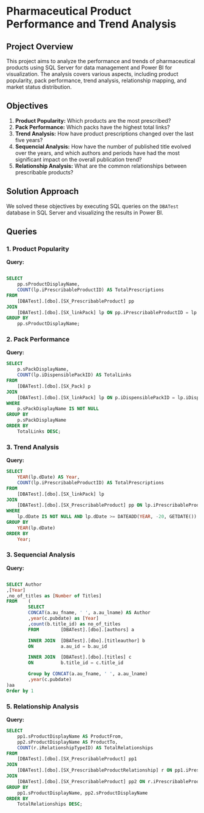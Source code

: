 # Pharmaceutical Product Performance and Trend Analysis

## Project Overview

This project aims to analyze the performance and trends of pharmaceutical products using SQL Server for data management and Power BI for visualization. The analysis covers various aspects, including product popularity, pack performance, trend analysis, relationship mapping, and market status distribution.

## Objectives

1. **Product Popularity:** Which products are the most prescribed?
2. **Pack Performance:** Which packs have the highest total links?
3. **Trend Analysis:** How have product prescriptions changed over the last five years?
4. **Sequencial Analysis:** How have the number of published title evolved over the years,
and which authors and periods have had the most significant impact on the overall publication trend?
5. **Relationship Analysis:** What are the common relationships between prescribable products?

## Solution Approach

We solved these objectives by executing SQL queries on the `DBATest` database in SQL Server and visualizing the results in Power BI.

## Queries

### 1. Product Popularity

**Query:**

```sql

SELECT 
    pp.sProductDisplayName,
    COUNT(lp.iPrescribableProductID) AS TotalPrescriptions
FROM 
    [DBATest].[dbo].[SX_PrescribableProduct] pp
JOIN 
    [DBATest].[dbo].[SX_linkPack] lp ON pp.iPrescribableProductID = lp.iPrescribableProductID
GROUP BY 
    pp.sProductDisplayName;
```
### 2. Pack Performance

**Query:**

```sql
SELECT 
    p.sPackDisplayName,
    COUNT(lp.iDispensiblePackID) AS TotalLinks
FROM 
    [DBATest].[dbo].[SX_Pack] p
JOIN 
    [DBATest].[dbo].[SX_linkPack] lp ON p.iDispensiblePackID = lp.iDispensiblePackID
WHERE 
    p.sPackDisplayName IS NOT NULL
GROUP BY 
    p.sPackDisplayName
ORDER BY 
    TotalLinks DESC;
```

### 3. Trend Analysis

**Query:**

```sql
SELECT 
    YEAR(lp.dDate) AS Year,
    COUNT(lp.iPrescribableProductID) AS TotalPrescriptions
FROM 
    [DBATest].[dbo].[SX_linkPack] lp
JOIN 
    [DBATest].[dbo].[SX_PrescribableProduct] pp ON lp.iPrescribableProductID = pp.iPrescribableProductID
WHERE 
    lp.dDate IS NOT NULL AND lp.dDate >= DATEADD(YEAR, -20, GETDATE())
GROUP BY 
    YEAR(lp.dDate)
ORDER BY 
    Year;
```
### 3. Sequencial Analysis

**Query:**

```sql

SELECT Author
,[Year]
,no_of_titles as [Number of Titles] 
FROM	(
		SELECT 
		CONCAT(a.au_fname, ' ', a.au_lname) AS Author
		,year(c.pubdate) as [Year]
		,count(b.title_id) as no_of_titles
		FROM		[DBATest].[dbo].[authors] a

		INNER JOIN	[DBATest].[dbo].[titleauthor] b
		ON			a.au_id = b.au_id

		INNER JOIN	[DBATest].[dbo].[titles] c
		ON			b.title_id = c.title_id

		Group by CONCAT(a.au_fname, ' ', a.au_lname)
		,year(c.pubdate)
)aa
Order by 1

```

### 5. Relationship Analysis

**Query:**

```sql
SELECT 
    pp1.sProductDisplayName AS ProductFrom,
    pp2.sProductDisplayName AS ProductTo,
    COUNT(r.iRelationshipTypeID) AS TotalRelationships
FROM 
    [DBATest].[dbo].[SX_PrescribableProduct] pp1
JOIN 
    [DBATest].[dbo].[SX_PrescribableProductRelationship] r ON pp1.iPrescribableProductID = r.iPrescribableProductFromID
JOIN 
    [DBATest].[dbo].[SX_PrescribableProduct] pp2 ON r.iPrescribableProductToID = pp2.iPrescribableProductID
GROUP BY 
    pp1.sProductDisplayName, pp2.sProductDisplayName
ORDER BY 
    TotalRelationships DESC;

```
